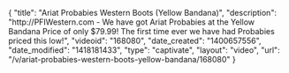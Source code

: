 {
    "title": "Ariat Probabies Western Boots (Yellow Bandana)",
    "description": "http:\/\/PFIWestern.com - We have got Ariat Probabies at the Yellow Bandana Price of only $79.99! The first time ever we have had Probabies priced this low!",
    "videoid": "168080",
    "date_created": "1400657556",
    "date_modified": "1418181433",
    "type": "captivate",
    "layout": "video",
    "url": "\/v\/ariat-probabies-western-boots-yellow-bandana\/168080"
}